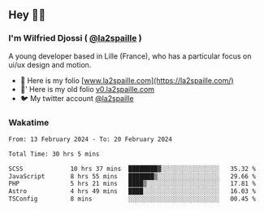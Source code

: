 ## Hey 👋🏾
### I'm Wilfried Djossi ( <a href="https://twitter.com/la2spaille/" target="_blank">@la2spaille</a> )
A young developer based in Lille (France), who has a particular focus on ui/ux design and motion.

- 🎨 Here is my folio [www.la2spaille.com](https://la2spaille.com/)
- 🎨' Here is my old folio [v0.la2spaille.com](https://v0.la2spaille.com/)
- 🐦 My twitter account [@la2spaille](https://twitter.com/la2spaille/)

### Wakatime
<!--START_SECTION:waka-->

```txt
From: 13 February 2024 - To: 20 February 2024

Total Time: 30 hrs 5 mins

SCSS             10 hrs 37 mins  ████████▓░░░░░░░░░░░░░░░░   35.32 %
JavaScript       8 hrs 55 mins   ███████▒░░░░░░░░░░░░░░░░░   29.66 %
PHP              5 hrs 21 mins   ████▒░░░░░░░░░░░░░░░░░░░░   17.81 %
Astro            4 hrs 49 mins   ████░░░░░░░░░░░░░░░░░░░░░   16.03 %
TSConfig         8 mins          ░░░░░░░░░░░░░░░░░░░░░░░░░   00.45 %
```

<!--END_SECTION:waka-->
<!--
**la2spaille/la2spaille** is a ✨ _special_ ✨ repository because its `README.md` (this file) appears on your GitHub profile.

Here are some ideas to get you started:

- 🔭 I’m currently working on ...
- 🌱 I’m currently learning ...
- 👯 I’m looking to collaborate on ...
- 🤔 I’m looking for help with ...
- 💬 Ask me about ...
- 📫 How to reach me: ...
- 😄 Pronouns: ...
- ⚡ Fun fact: ...
-->
